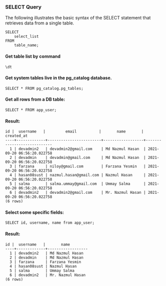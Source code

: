 ### SELECT Query

The following illustrates the basic syntax of the SELECT statement that retrieves data from a single table.

```
SELECT 
    select_list
FROM
    table_name;
```

#### Get table list by command
```
\dt
```

#### Get system tables live in the pg_catalog database.
```
SELECT * FROM pg_catalog.pg_tables;
```

#### Get all rows from a DB table:

```
SELECT * FROM app_user;
```

#### Result:
```
id |  username   |         email          |       name       |         created_at         
----+-------------+------------------------+------------------+----------------------------
  1 | devadmin2   | devadmin2@gmail.com    | Md Nazmul Hasan  | 2021-09-20 06:56:20.022758
  2 | devadmin    | devadmin@gmail.com     | Md Nazmul Hasan  | 2021-09-20 06:56:20.022758
  3 | farzana     | niloy@gmail.com        | Farzana Yesmin   | 2021-09-20 06:56:20.022758
  4 | hasan08sust | nazmul.hasan@gmail.com | Nazmul Hasan     | 2021-09-20 06:56:20.022758
  5 | salma       | salma.ummay@gmail.com  | Ummay Salma      | 2021-09-20 06:56:20.022758
  6 | devadmin2   | devadmin2@gmail.com    | Mr. Nazmul Hasan | 2021-09-20 06:56:20.022758
(6 rows)
```

#### Select some specific fields:

```
SELECT id, username, name from app_user;
```

#### Result:

```
id |  username   |       name       
----+-------------+------------------
  1 | devadmin2   | Md Nazmul Hasan
  2 | devadmin    | Md Nazmul Hasan
  3 | farzana     | Farzana Yesmin
  4 | hasan08sust | Nazmul Hasan
  5 | salma       | Ummay Salma
  6 | devadmin2   | Mr. Nazmul Hasan
(6 rows)
```